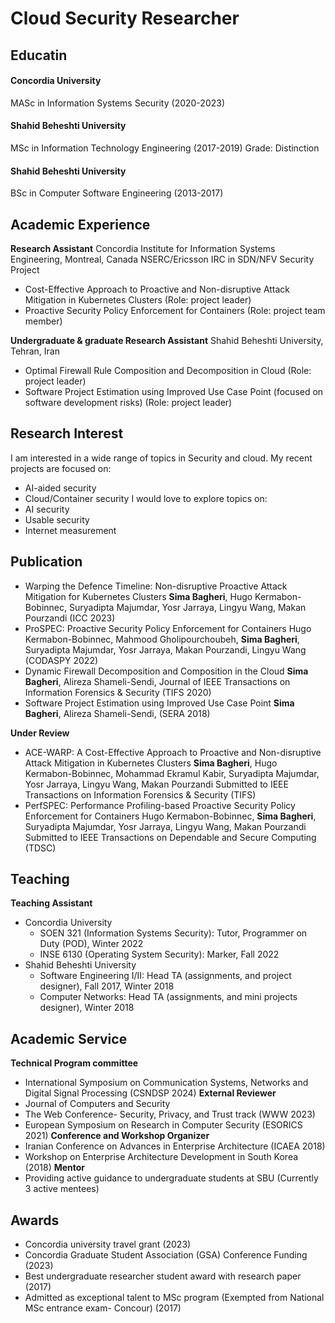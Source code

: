 # Cloud Security Researcher


## Educatin
#### Concordia University
MASc in Information Systems Security (2020-2023)

#### Shahid Beheshti University
MSc in Information Technology Engineering (2017-2019)
Grade: Distinction

#### Shahid Beheshti University
BSc in Computer Software Engineering (2013-2017)

## Academic Experience
**Research Assistant**
Concordia Institute for Information Systems Engineering, Montreal, Canada
NSERC/Ericsson IRC in SDN/NFV Security Project
- Cost-Effective Approach to Proactive and Non-disruptive Attack Mitigation in Kubernetes Clusters (Role: project leader)
- Proactive Security Policy Enforcement for Containers (Role: project team member)

**Undergraduate & graduate Research Assistant**
Shahid Beheshti University, Tehran, Iran
- Optimal Firewall Rule Composition and Decomposition in Cloud (Role: project leader)
- Software Project Estimation using Improved Use Case Point (focused on software development risks) (Role: project leader)
  
## Research Interest
I am interested in a wide range of topics in Security and cloud. My recent projects are focused on:
- AI-aided security
- Cloud/Container security
I would love to explore topics on:
- AI security
- Usable security
- Internet measurement

## Publication
- Warping the Defence Timeline: Non-disruptive Proactive Attack Mitigation for Kubernetes Clusters
  **Sima Bagheri**, Hugo Kermabon-Bobinnec, Suryadipta Majumdar, Yosr Jarraya, Lingyu Wang, Makan Pourzandi (ICC 2023)
- ProSPEC: Proactive Security Policy Enforcement for Containers
  Hugo Kermabon-Bobinnec, Mahmood Gholipourchoubeh, **Sima Bagheri**, Suryadipta Majumdar, Yosr Jarraya, Makan Pourzandi, Lingyu Wang (CODASPY 2022)
- Dynamic Firewall Decomposition and Composition in the Cloud
  **Sima Bagheri**, Alireza Shameli-Sendi, Journal of IEEE Transactions on Information Forensics & Security (TIFS 2020)
- Software Project Estimation using Improved Use Case Point
  **Sima Bagheri**, Alireza Shameli-Sendi, (SERA 2018)

**Under Review**
- ACE-WARP: A Cost-Effective Approach to Proactive and Non-disruptive Attack Mitigation in Kubernetes Clusters
  **Sima Bagheri**, Hugo Kermabon-Bobinnec, Mohammad Ekramul Kabir, Suryadipta Majumdar, Yosr Jarraya, Lingyu Wang, Makan Pourzandi
  Submitted to IEEE Transactions on Information Forensics & Security (TIFS)
- PerfSPEC: Performance Profiling-based Proactive Security Policy Enforcement for Containers
  Hugo Kermabon-Bobinnec, **Sima Bagheri**, Suryadipta Majumdar, Yosr Jarraya, Lingyu Wang, Makan Pourzandi
  Submitted to IEEE Transactions on Dependable and Secure Computing (TDSC)


## Teaching
**Teaching Assistant**
- Concordia University
  - SOEN 321 (Information Systems Security): Tutor, Programmer on Duty (POD), Winter 2022
  - INSE 6130 (Operating System Security): Marker, Fall 2022
- Shahid Beheshti University
  - Software Engineering I/II: Head TA (assignments, and project designer), Fall 2017, Winter 2018
  - Computer Networks: Head TA (assignments, and mini projects designer), Winter 2018

## Academic Service
**Technical Program committee**
- International Symposium on Communication Systems, Networks and Digital Signal Processing (CSNDSP 2024)
**External Reviewer**
- Journal of Computers and Security
- The Web Conference- Security, Privacy, and Trust track (WWW 2023)
- European Symposium on Research in Computer Security (ESORICS 2021)
**Conference and Workshop Organizer**
- Iranian Conference on Advances in Enterprise Architecture (ICAEA 2018)
- Workshop on Enterprise Architecture Development in South Korea (2018)
**Mentor**
- Providing active guidance to undergraduate students at SBU (Currently 3 active mentees)

## Awards
- Concordia university travel grant (2023)
- Concordia Graduate Student Association (GSA) Conference Funding (2023)
- Best undergraduate researcher student award with research paper (2017)
- Admitted as exceptional talent to MSc program (Exempted from National MSc entrance exam- Concour) (2017)
